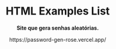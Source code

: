 <h1 align="center" font-weight: bold;">HTML Examples List</h1>

<p align="center">
    <b>Site que gera senhas aleatórias.</b>
</p>

<p align="center">
    https://password-gen-rose.vercel.app/
</p>

